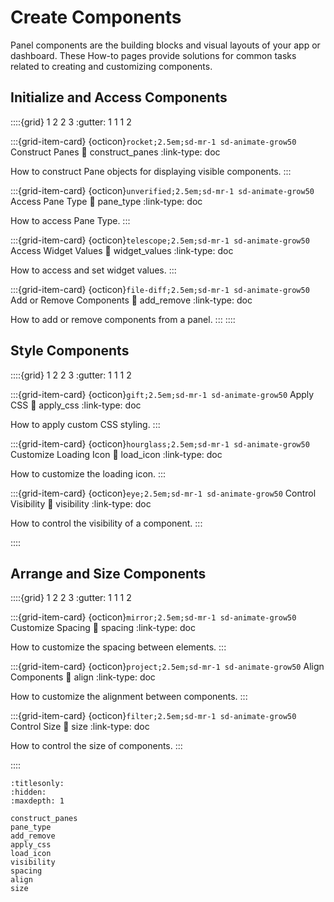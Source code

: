 # Create Components

Panel components are the building blocks and visual layouts of your app or dashboard. These How-to pages provide solutions for common tasks related to creating and customizing components.

## Initialize and Access Components

::::{grid} 1 2 2 3
:gutter: 1 1 1 2

:::{grid-item-card} {octicon}`rocket;2.5em;sd-mr-1 sd-animate-grow50` Construct Panes
:link: construct_panes
:link-type: doc

How to construct Pane objects for displaying visible components.
:::

:::{grid-item-card} {octicon}`unverified;2.5em;sd-mr-1 sd-animate-grow50` Access Pane Type
:link: pane_type
:link-type: doc

How to access Pane Type.
:::

:::{grid-item-card} {octicon}`telescope;2.5em;sd-mr-1 sd-animate-grow50` Access Widget Values
:link: widget_values
:link-type: doc

How to access and set widget values.
:::

:::{grid-item-card} {octicon}`file-diff;2.5em;sd-mr-1 sd-animate-grow50` Add or Remove Components
:link: add_remove
:link-type: doc

How to add or remove components from a panel.
:::
::::

## Style Components

::::{grid} 1 2 2 3
:gutter: 1 1 1 2

:::{grid-item-card} {octicon}`gift;2.5em;sd-mr-1 sd-animate-grow50` Apply CSS
:link: apply_css
:link-type: doc

How to apply custom CSS styling.
:::

:::{grid-item-card} {octicon}`hourglass;2.5em;sd-mr-1 sd-animate-grow50` Customize Loading Icon
:link: load_icon
:link-type: doc

How to customize the loading icon.
:::

:::{grid-item-card} {octicon}`eye;2.5em;sd-mr-1 sd-animate-grow50` Control Visibility
:link: visibility
:link-type: doc

How to control the visibility of a component.
:::

::::

## Arrange and Size Components

::::{grid} 1 2 2 3
:gutter: 1 1 1 2

:::{grid-item-card} {octicon}`mirror;2.5em;sd-mr-1 sd-animate-grow50` Customize Spacing
:link: spacing
:link-type: doc

How to customize the spacing between elements.
:::

:::{grid-item-card} {octicon}`project;2.5em;sd-mr-1 sd-animate-grow50` Align Components
:link: align
:link-type: doc

How to customize the alignment between components.
:::

:::{grid-item-card} {octicon}`filter;2.5em;sd-mr-1 sd-animate-grow50` Control Size
:link: size
:link-type: doc

How to control the size of components.
:::

::::


```{toctree}
:titlesonly:
:hidden:
:maxdepth: 1

construct_panes
pane_type
add_remove
apply_css
load_icon
visibility
spacing
align
size
```
